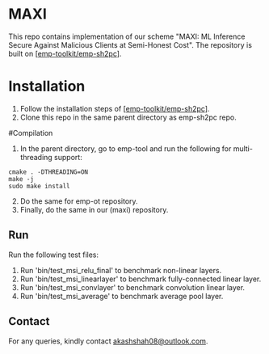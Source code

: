 # MAXI
This repo contains implementation of our scheme "MAXI: ML Inference Secure Against Malicious Clients at Semi-Honest Cost". The repository is built on \[[emp-toolkit/emp-sh2pc](https://github.com/emp-toolkit/emp-sh2pc)\].    

# Installation
1. Follow the installation steps of \[[emp-toolkit/emp-sh2pc](https://github.com/emp-toolkit/emp-sh2pc)\].
2. Clone this repo in the same parent directory as emp-sh2pc repo.

#Compilation
1. In the parent directory, go to emp-tool and run the following for multi-threading support:
```
cmake . -DTHREADING=ON
make -j
sudo make install
```
2. Do the same for emp-ot repository.
3. Finally, do the same in our (maxi) repository.

## Run
Run the following test files:
1. Run 'bin/test_msi_relu_final' to benchmark non-linear layers.
2. Run 'bin/test_msi_linearlayer' to benchmark fully-connected linear layer.
3. Run 'bin/test_msi_convlayer' to benchmark convolution linear layer.
4. Run 'bin/test_msi_average' to benchmark average pool layer.

## Contact
For any queries, kindly contact akashshah08@outlook.com.
